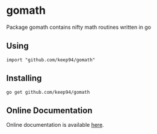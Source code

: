 # gomath
Package gomath contains nifty math routines written in go

## Using

    import "github.com/keep94/gomath"

## Installing

    go get github.com/keep94/gomath

## Online Documentation

Online documentation is available [here](http://godoc.org/github.com/keep94/gomath).
